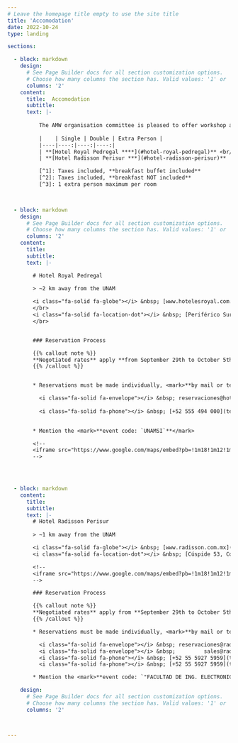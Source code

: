 ```yaml
---
# Leave the homepage title empty to use the site title
title: 'Accomodation'
date: 2022-10-24
type: landing

sections:

  - block: markdown
    design:
      # See Page Builder docs for all section customization options.
      # Choose how many columns the section has. Valid values: '1' or '2'.
      columns: '2'      
    content:
      title:  Accomodation
      subtitle: 
      text: |-
          
          The AMW organisation committee is pleased to offer workshop attendees hotel options at negotiated rates. See below for more information about each hotel and the reservation process. 
          
          |    | Single | Double | Extra Person |
          |----|----:|----:|----:|
          | **[Hotel Royal Pedregal ****](#hotel-royal-pedregal)** <br/> | **$ 1,907 MXN** [^1] </br> `~$99 USD`  | **$ 2,265 MXN** [^1] </br> `~$118 USD` </br>  | **$ 341 MXN** [^2] </br> `~$18 USD`
          | **[Hotel Radisson Perisur ***](#hotel-radisson-perisur)** | **$ 1,554 MXN** [^2] </br> `~$81 USD` | **$ 1,554 MXN** [^2] [^3] </br> `~$81 USD` | - 

          [^1]: Taxes included, **breakfast buffet included**
          [^2]: Taxes included, **breakfast NOT included**
          [^3]: 1 extra person maximum per room          

    

  - block: markdown
    design:
      # See Page Builder docs for all section customization options.
      # Choose how many columns the section has. Valid values: '1' or '2'.
      columns: '2'    
    content:
      title: 
      subtitle: 
      text: |-

        # Hotel Royal Pedregal

        > ~2 km away from the UNAM
        
        <i class="fa-solid fa-globe"></i> &nbsp; [www.hotelesroyal.com.mx](https://www.hotelesroyal.com.mx/en)
        </br>
        <i class="fa-solid fa-location-dot"></i> &nbsp; [Periférico Sur 4363, Col. Jardines en la montaña, Del. Tlalpan, Mexico City](https://maps.app.goo.gl/uQvYdcxHzRZEjdiQ9)
        </br>


        ### Reservation Process

        {{% callout note %}}
        **Negotiated rates** apply **from September 29th to October 5th**, 2024.
        {{% /callout %}}


        * Reservations must be made individually, <mark>**by mail or telephone**</mark>: 

          <i class="fa-solid fa-envelope"></i> &nbsp; reservaciones@hotelesroyal.com.mx
          
          <i class="fa-solid fa-phone"></i> &nbsp; [+52 555 494 000](tel:+52555494000) ext. 6153
          

        * Mention the <mark>**event code: `UNAMSI`**</mark> 

        <!--
        <iframe src="https://www.google.com/maps/embed?pb=!1m18!1m12!1m3!1d12977.000691547943!2d-99.20326916407232!3d19.299089418238633!2m3!1f0!2f0!3f0!3m2!1i1024!2i768!4f13.1!3m3!1m2!1s0x85cdffdb2894cd8d%3A0x4ae3fc4f6f9b2130!2sRoyal%20Pedregal!5e0!3m2!1sen!2sfr!4v1722710019760!5m2!1sen!2sfr" width="600" height="450" style="border:0;" allowfullscreen="" loading="lazy" referrerpolicy="no-referrer-when-downgrade"></iframe>
        -->
        



  - block: markdown
    content:
      title: 
      subtitle: 
      text: |-
        # Hotel Radisson Perisur
        
        > ~1 km away from the UNAM

        <i class="fa-solid fa-globe"></i> &nbsp; [www.radisson.com.mx](https://www.radisson.com.mx/en)  
        <i class="fa-solid fa-location-dot"></i> &nbsp; [Cúspide 53, Col. Parques del Pedregal, Del. Tlalpan, Mexico City](https://maps.app.goo.gl/sZ27RnRZHnfraPcs8)

        <!--
        <iframe src="https://www.google.com/maps/embed?pb=!1m18!1m12!1m3!1d3765.5457417764205!2d-99.19205798960651!3d19.302110881874285!2m3!1f0!2f0!3f0!3m2!1i1024!2i768!4f13.1!3m3!1m2!1s0x85ce01be42400001%3A0x7771a41175f42dec!2sRadisson%20Paraiso%20Hotel%20Mexico%20City!5e0!3m2!1sen!2sfr!4v1722709194626!5m2!1sen!2sfr" width="600" height="450" style="border:0;" allowfullscreen="" loading="lazy" referrerpolicy="no-referrer-when-downgrade"></iframe>
        -->

        ### Reservation Process

        {{% callout note %}}
        **Negotiated rates** apply from **September 29th to October 5th, 2024**
        {{% /callout %}}

        * Reservations must be made individually, <mark>**by mail or telephone**</mark>: 

          <i class="fa-solid fa-envelope"></i> &nbsp; reservaciones@radisson.com.mx    
          <i class="fa-solid fa-envelope"></i> &nbsp;         sales@radisson.com.mx    
          <i class="fa-solid fa-phone"></i> &nbsp; [+52 55 5927 5959](tel:+525559275959) ext. **1361** (reservaciones)    
          <i class="fa-solid fa-phone"></i> &nbsp; [+52 55 5927 5959](tel:+525559275959) ext. **1370**, **1280** (sales)

        * Mention the <mark>**event code: `"FACULTAD DE ING. ELECTRONICA UNAM"`**</mark>         

    design:
      # See Page Builder docs for all section customization options.
      # Choose how many columns the section has. Valid values: '1' or '2'.
      columns: '2'  



---
```


